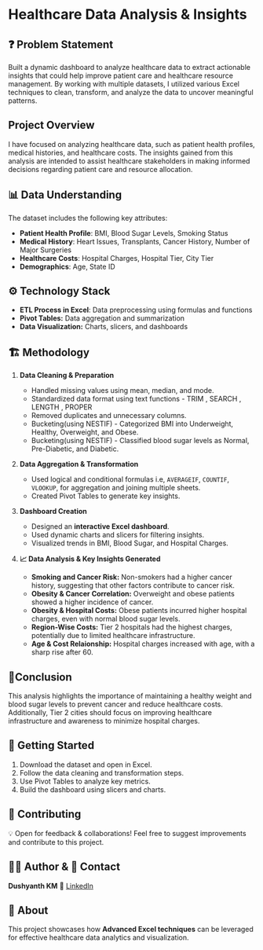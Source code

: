 # Healthcare Data Analysis & Insights

## ❓ Problem Statement
Built a dynamic dashboard to analyze healthcare data to extract actionable insights that could help improve patient care and healthcare resource management. By working with multiple datasets, I utilized various Excel techniques to clean, transform, and analyze the data to uncover meaningful patterns.

## Project Overview
I have focused on analyzing healthcare data, such as patient health profiles, medical histories, and healthcare costs. The insights gained from this analysis are intended to assist healthcare stakeholders in making informed decisions regarding patient care and resource allocation.

## 📊 Data Understanding
The dataset includes the following key attributes:
- **Patient Health Profile**: BMI, Blood Sugar Levels, Smoking Status
- **Medical History**: Heart Issues, Transplants, Cancer History, Number of Major Surgeries
- **Healthcare Costs**: Hospital Charges, Hospital Tier, City Tier
- **Demographics**: Age, State ID

## ⚙️ Technology Stack
- **ETL Process in Excel**: Data preprocessing using formulas and functions
- **Pivot Tables:** Data aggregation and summarization
- **Data Visualization:** Charts, slicers, and dashboards

## 🏗️ Methodology
1. **Data Cleaning & Preparation**
   - Handled missing values using mean, median, and mode.
   - Standardized data format using text functions - TRIM , SEARCH , LENGTH , PROPER  
   - Removed duplicates and unnecessary columns.
   - Bucketing(using NESTIF) - Categorized BMI into Underweight, Healthy, Overweight, and Obese.
   - Bucketing(using NESTIF) - Classified blood sugar levels as Normal, Pre-Diabetic, and Diabetic.
   
2. **Data Aggregation & Transformation**
   - Used logical and conditional formulas i.e, `AVERAGEIF`,  `COUNTIF`, `VLOOKUP`, for aggregation and joining multiple sheets.
   - Created Pivot Tables to generate key insights.
  
3. **Dashboard Creation**
   - Designed an **interactive Excel dashboard**.
   - Used dynamic charts and slicers for filtering insights.
   - Visualized trends in BMI, Blood Sugar, and Hospital Charges.

4. **📈 Data Analysis & Key Insights Generated**
   - **Smoking and Cancer Risk:** Non-smokers had a higher cancer history, suggesting that other factors contribute to cancer risk.
   - **Obesity & Cancer Correlation:** Overweight and obese patients showed a higher incidence of cancer.
   - **Obesity & Hospital Costs:** Obese patients incurred higher hospital charges, even with normal blood sugar levels.
   - **Region-Wise Costs:** Tier 2 hospitals had the highest charges, potentially due to limited healthcare infrastructure.
   - **Age & Cost Relaionship:** Hospital charges increased with age, with a sharp rise after 60.

## 🔹Conclusion
This analysis highlights the importance of maintaining a healthy weight and blood sugar levels to prevent cancer and reduce healthcare costs. Additionally, Tier 2 cities should focus on improving healthcare infrastructure and awareness to minimize hospital charges.

## 🚀 Getting Started
1. Download the dataset and open in Excel.
2. Follow the data cleaning and transformation steps.
3. Use Pivot Tables to analyze key metrics.
4. Build the dashboard using slicers and charts.

## 🤝 Contributing
💡 Open for feedback & collaborations! Feel free to suggest improvements and contribute to this project.

## 👨‍💻 Author & 📌 Contact
**Dushyanth KM** 🔗 [LinkedIn](https://www.linkedin.com/in/dushyanth-km-666660260/)

## 📢 About
This project showcases how **Advanced Excel techniques** can be leveraged for effective healthcare data analytics and visualization.
